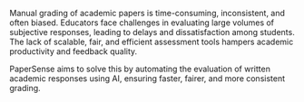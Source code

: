 Manual grading of academic papers is time-consuming, inconsistent, and often biased. Educators face challenges in evaluating large volumes of subjective responses, leading to delays and dissatisfaction among students. The lack of scalable, fair, and efficient assessment tools hampers academic productivity and feedback quality.

PaperSense aims to solve this by automating the evaluation of written academic responses using AI, ensuring faster, fairer, and more consistent grading.

